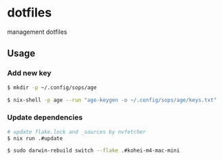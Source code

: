 # dotfiles

management dotfiles

## Usage

### Add new key

```bash
$ mkdir -p ~/.config/sops/age

$ nix-shell -p age --run "age-keygen -o ~/.config/sops/age/keys.txt"
```

### Update dependencies

```bash
# update flake.lock and _sources by nvfetcher
$ nix run .#update

$ sudo darwin-rebuild switch --flake .#kohei-m4-mac-mini
```
